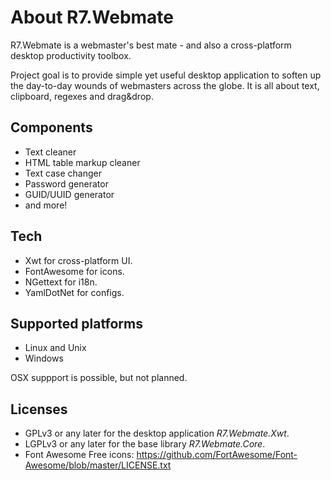 ﻿# About R7.Webmate

R7.Webmate is a webmaster's best mate - and also a cross-platform desktop productivity toolbox.

Project goal is to provide simple yet useful desktop application to soften up the day-to-day wounds of webmasters across
the globe. It is all about text, clipboard, regexes and drag&drop.

## Components

- Text cleaner
- HTML table markup cleaner
- Text case changer
- Password generator
- GUID/UUID generator
- and more!

## Tech

- Xwt for cross-platform UI.
- FontAwesome for icons.
- NGettext for i18n.
- YamlDotNet for configs.

## Supported platforms

- Linux and Unix
- Windows

OSX suppport is possible, but not planned.

## Licenses

- GPLv3 or any later for the desktop application *R7.Webmate.Xwt*.
- LGPLv3 or any later for the base library *R7.Webmate.Core*.
- Font Awesome Free icons: https://github.com/FortAwesome/Font-Awesome/blob/master/LICENSE.txt
